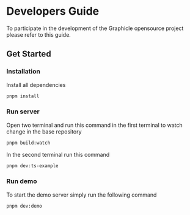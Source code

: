# Developers Guide

To participate in the development of the Graphicle opensource project please refer to this guide.

## Get Started

### Installation
Install all dependencies

```bash
pnpm install
```

### Run server

Open two terminal and run this command in the first terminal to watch change in the base repository

```bash
pnpm build:watch
```

In the second terminal run this command
```bash
pnpm dev:ts-example
```

### Run demo

To start the demo server simply run the following command
```bash
pnpm dev:demo
```